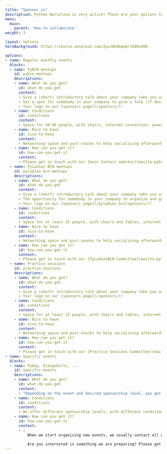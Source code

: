 ```yaml
---
title: "Sponsor us"
description: Python Barcelona is very active! These are your options to sponsor our events
menu:
  main:
    parent: 'How to collaborate'
weight: 3

layout: options
heroBackground: https://source.unsplash.com/Zyx1bK9mqmA/1600x400

options:
- name: Regular monthly events
  blocks:
  - name: PyBCN meetups
    id: pybcn-meetups
    descriptions:
    - name: What do you get?
      id: what-do-you-get
      content:
      - Give a (short) introductory talk about your company (who you are, what you do, if you are hiring…).
      - Get a spot for somebody in your company to give a talk (if desired).
      - Your logo on our [sponsors page](/sponsors/)!
    - name: Conditions
      id: conditions
      content:
      - Space for 50-80 people, with chairs, internet connection, power socket and a projector.
    - name: Nice to have
      id: nice-to-have
      content:
      - Networking space and post-snacks to help socialising afterwards.
    - name: How can you get it?
      id: how-can-you-get-it
      content:
      - Please get in touch with our [main Contact address](mailto:pybcn@googlegroups.com), from which we will guide you through the process answering any questions you may have.
  - name: PyLadies BCN meetups
    id: pyladies-bcn-meetups
    descriptions:
    - name: What do you get?
      id: what-do-you-get
      content:
      - Give a (short) introductory talk about your company (who you are, what you do, if you are hiring…).
      - The opportunity for somebody in your company to organize and guide the workshop (if desired), to show what you do.
      - Your logo on our [sponsors page](/pyladies_bcn/sponsors/)!
    - name: Conditions
      id: conditions
      content:
      - Space for at least 15 people, with chairs and tables, internet connection, sockets and projector.
    - name: Nice to have
      id: nice-to-have
      content:
      - Networking space and post-snacks to help socialising afterwards
    - name: How can you get it?
      id: how-can-you-get-it
      content:
      - Please get in touch with our [PyLadiesBCN Committee](mailto:pyladies-bcn@googlegroups.com), who will guide you through the process answering any questions you may have.
  - name: Practice sessions
    id: practice-sessions
    descriptions:
    - name: What do you get?
      id: what-do-you-get
      content:
      - Give a (short) introductory talk about your company (who you are, what you do, if you are hiring…).
      - Your logo on our [sponsors page](/sponsors/)!
    - name: Conditions
      id: conditions
      content:
      - Space for at least 15 people, with chairs and tables, internet connexion, power sockets for all attendees, and projector, only for the facilitator.
    - name: Nice to have
      id: nice-to-have
      content:
      - Networking space and post-snacks to help socialising afterwards.
    - name: How can you get it?
      id: how-can-you-get-it
      content:
      - Please get in touch with our [Practice Sessions Committee](mailto:pybcn-dojos-orgs@google.groups.com), which will guide you through the process and will answer any questions you may have.
- name: Specific events
  blocks:
  - name: PyDay, DjangoGirls, ...
    id: specific-events
    descriptions:
    - name: What do you get?
      id: what-do-you-get
      content:
      - "Depending on the event and desired sponsorship level, you get different benefits: a booth, the right to give a talk or conduct an activity, your logo on the event page, your logo on the videos, etc."
    - name: Conditions
      id: conditions
      content:
      - We offer different sponsorship levels, with different conditions, depending on the event.
    - name: How can you get it?
      id: how-can-you-get-it
      content:
      - |
          When we start organizing new events, we usually contact all our current and past sponsors to make sure they don’t miss the opportunity to be part of the new event.

          Are you interested in something we are preparing? Please get in touch with us at our main Contact address and we will answer any doubt you may have.
---
```

